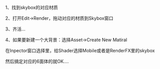 1、找到skybox的对应材质

2、打开Edit->Render，拖动对应的材质到Skybox窗口

3、齐活...

4、如果要新建一个大背景：选择Asset->Create New Matiral

在Inpector窗口选择里，给Shader选择Mobile或者是RenderFX里的skybox

然后搞定对应的6面体的就OK....